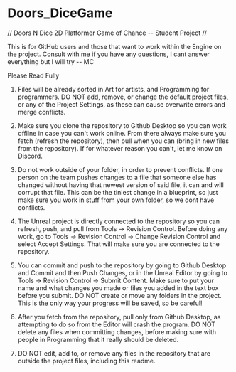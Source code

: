 # Doors_DiceGame
// Doors N Dice 2D Platformer Game of Chance -- Student Project //

This is for GitHub users and those that want to work within the Engine on the project. Consult with me if you have any questions, I cant answer everything but I will try -- MC

Please Read Fully

1. Files will be already sorted in Art for artists, and Programming for programmers. DO NOT add, remove, or change the default project files, or any of the Project Settings, as these can cause overwrite errors and merge conflicts.

2. Make sure you clone the repository to Github Desktop so you can work offline in case you can't work online. From there always make sure you fetch (refresh the repository), then pull when you can (bring in new files from the repository). If for whatever reason you can't, let me know on Discord.

3. Do not work outside of your folder, in order to prevent conflicts. If one person on the team pushes changes to a file that someone else has changed without having that newest version of said file, it can and will corrupt that file. This can be the tiniest change in a blueprint, so just make sure you work in stuff from your own folder, so we dont have conflicts.

4. The Unreal project is directly connected to the repository so you can refresh, push, and pull from Tools -> Revision Control. Before doing any work, go to Tools -> Revision Control -> Change Revision Control and select Accept Settings. That will make sure you are connected to the repository.

5. You can commit and push to the repository by going to Github Desktop and Commit and then Push Changes, or in the Unreal Editor by going to Tools -> Revision Control -> Submit Content. Make sure to put your name and what changes you made or files you added in the text box before you submit. DO NOT create or move any folders in the project. This is the only way your progress will be saved, so be careful!

6. After you fetch from the repository, pull only from Github Desktop, as attempting to do so from the Editor will crash the program. DO NOT delete any files when committing changes, before making sure with people in Programming that it really should be deleted.

7. DO NOT edit, add to, or remove any files in the repository that are outside the project files, including this readme.
